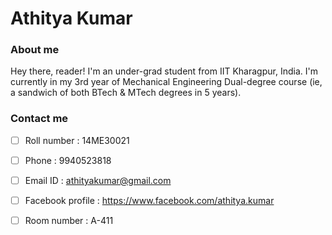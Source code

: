 #  Athitya Kumar 

### About me

Hey there, reader! I'm an under-grad student from IIT Kharagpur, India. I'm currently in my 3rd year of Mechanical Engineering Dual-degree course (ie, a sandwich of both BTech & MTech degrees in 5 years).

### Contact me

- [ ] Roll number : 14ME30021

- [ ] Phone :  9940523818 

- [ ] Email ID :  athityakumar@gmail.com 

- [ ] Facebook profile :  https://www.facebook.com/athitya.kumar 

- [ ] Room number :  A-411